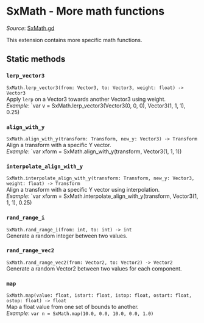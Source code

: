 # SxMath - More math functions

*Source*: [SxMath.gd](../../extensions/SxMath.gd)

This extension contains more specific math functions.

## Static methods

### `lerp_vector3`
`SxMath.lerp_vector3(from: Vector3, to: Vector3, weight: float) -> Vector3`  
Apply `lerp` on a Vector3 towards another Vector3 using weight.  
*Example*: `var v = SxMath.lerp_vector3(Vector3(0, 0, 0), Vector3(1, 1, 1), 0.25)

### `align_with_y`
`SxMath.align_with_y(transform: Transform, new_y: Vector3) -> Transform`  
Align a transform with a specific Y vector.  
*Example*: `var xform = SxMath.align_with_y(transform, Vector3(1, 1, 1))

### `interpolate_align_with_y`
`SxMath.interpolate_align_with_y(transform: Transform, new_y: Vector3, weight: float) -> Transform`  
Align a transform with a specific Y vector using interpolation.  
*Example*: `var xform = SxMath.interpolate_align_with_y(transform, Vector3(1, 1, 1), 0.25)

### `rand_range_i`
`SxMath.rand_range_i(from: int, to: int) -> int`  
Generate a random integer between two values.

### `rand_range_vec2`
`SxMath.rand_range_vec2(from: Vector2, to: Vector2) -> Vector2`  
Generate a random Vector2 between two values for each component.

### `map`
`SxMath.map(value: float, istart: float, istop: float, ostart: float, ostop: float) -> float`  
Map a float value from one set of bounds to another.  
*Example*: `var n = SxMath.map(10.0, 0.0, 10.0, 0.0, 1.0)`